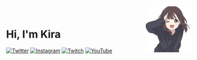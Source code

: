 <img src="https://raw.githubusercontent.com/kiracoding/kiracoding/main/.github/images/menhera_salute.webp" style="margin-top: -20px;" alt="Menhera saluting" align="right" width="125" />
<h1 align="left">Hi, I'm Kira</h1>

[![Twitter][twitter_badge]][twitter_url]
[![Instagram][instagram_badge]][instagram_url]
[![Twitch][twitch_badge]][twitch_url]
[![YouTube][youtube_badge]][youtube_url]

<!-- Twitter -->
[twitter_badge]: https://img.shields.io/badge/-twitter-black?style=for-the-badge&logo=twitter
[twitter_url]: https://twitter.com/AkiraNoHikariii

<!-- Instagram -->
[instagram_badge]: https://img.shields.io/badge/-instagram-black?style=for-the-badge&logo=instagram
[instagram_url]: https://www.instagram.com/kira__herself/

<!-- Twitch -->
[twitch_badge]: https://img.shields.io/badge/-twitch-black?style=for-the-badge&logo=twitch
[twitch_url]: https://www.twitch.tv/akiranohikari

<!-- YouTube -->
[youtube_badge]: https://img.shields.io/badge/-youtube-black?style=for-the-badge&logo=youtube&logoColor=FF0000
[youtube_url]: https://www.youtube.com/channel/UCnCPN9xi7y8arkpymcTXzNw
